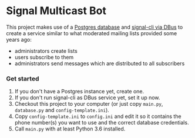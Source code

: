 # Signal Multicast Bot

This project makes use of a [Postgres database](https://www.postgresql.org) and 
[signal-cli via DBus](https://github.com/AsamK/signal-cli/wiki/DBus-service) to create a service
similar to what moderated mailing lists provided some years ago: 

- administrators create lists
- users subscribe to them
- administrators send messages which are distributed to all subscribers

### Get started

1. If you don't have a Postgres instance yet, create one.
2. If you don't run signal-cli as DBus service yet, set it up now.
3. Checkout this project to your computer (or just copy `main.py`, `database.py` and `config-template.ini`).
4. Copy `config-template.ini` to `config.ini` and edit it so it contains 
   the phone number(s) you want to use and the correct database credentials.
5. Call `main.py` with at least Python 3.6 installed.

